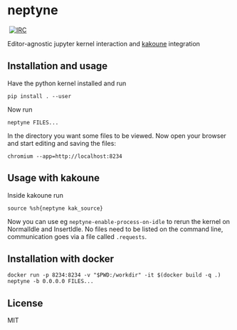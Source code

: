 # neptyne
​
[![IRC][IRC Badge]][IRC]

Editor-agnostic jupyter kernel interaction and [kakoune](http://kakoune.org) integration

## Installation and usage

Have the python kernel installed and run

```
pip install . --user
```

Now run

```
neptyne FILES...
```

In the directory you want some files to be viewed. Now open your browser and start editing and saving the files:

```
chromium --app=http://localhost:8234
```

## Usage with kakoune

Inside kakoune run

```
source %sh{neptyne kak_source}
```

Now you can use eg `neptyne-enable-process-on-idle` to rerun the kernel on NormalIdle and InsertIdle.
No files need to be listed on the command line, communication goes via a file called `.requests`.

## Installation with docker

```
docker run -p 8234:8234 -v "$PWD:/workdir" -it $(docker build -q .) neptyne -b 0.0.0.0 FILES...
```

## License

MIT

[IRC]: https://webchat.freenode.net?channels=kakoune
[IRC Badge]: https://img.shields.io/badge/IRC-%23kakoune-blue.svg
